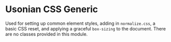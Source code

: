 # Usonian CSS Generic

Used for setting up common element styles, adding in `normalize.css`, a basic CSS reset, and applying a graceful `box-sizing` to the document. There are no classes provided in this module.
